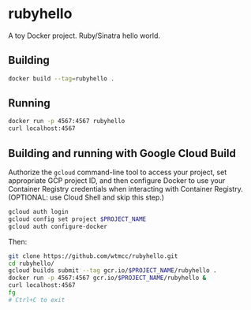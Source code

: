 # rubyhello

A toy Docker project. Ruby/Sinatra hello world.

## Building

```bash
docker build --tag=rubyhello .
```

## Running

```bash
docker run -p 4567:4567 rubyhello
curl localhost:4567
```

## Building and running with Google Cloud Build

Authorize the `gcloud` command-line tool to access your project, set appropriate GCP project ID, and then configure Docker to use your Container Registry credentials when interacting with Container Registry. (OPTIONAL: use Cloud Shell and skip this step.)

```bash
gcloud auth login
gcloud config set project $PROJECT_NAME
gcloud auth configure-docker
```

Then:


```bash
git clone https://github.com/wtmcc/rubyhello.git
cd rubyhello/
gcloud builds submit --tag gcr.io/$PROJECT_NAME/rubyhello .
docker run -p 4567:4567 gcr.io/$PROJECT_NAME/rubyhello &
curl localhost:4567
fg
# Ctrl+C to exit
```

